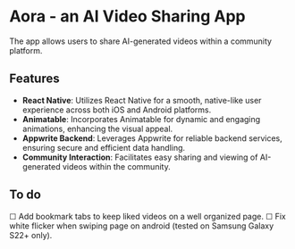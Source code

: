 # Aora - an AI Video Sharing App

The app allows users to share AI-generated videos within a community platform.

## Features

- **React Native**: Utilizes React Native for a smooth, native-like user experience across both iOS and Android platforms.
- **Animatable**: Incorporates Animatable for dynamic and engaging animations, enhancing the visual appeal.
- **Appwrite Backend**: Leverages Appwrite for reliable backend services, ensuring secure and efficient data handling.
- **Community Interaction**: Facilitates easy sharing and viewing of AI-generated videos within the community.

## To do 

&#9744; Add bookmark tabs to keep liked videos on a well organized page.
&#9744; Fix white flicker when swiping page on android (tested on Samsung Galaxy S22+ only).
